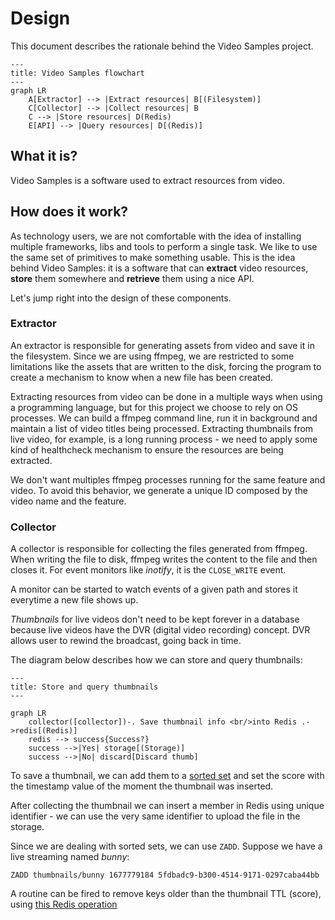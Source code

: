 # Design

This document describes the rationale behind the Video Samples project.

```mermaid
---
title: Video Samples flowchart
---
graph LR
    A[Extractor] --> |Extract resources| B[(Filesystem)]
    C[Collector] --> |Collect resources| B
    C --> |Store resources| D(Redis)
    E[API] --> |Query resources| D[(Redis)]
```

## What it is?

Video Samples is a software used to extract resources from video.

## How does it work?

As technology users, we are not comfortable with the idea of installing multiple frameworks, libs and tools to perform a single task. We like to use the same set of primitives to make something usable. This is the idea behind Video Samples: it is a software that can **extract** video resources, **store** them somewhere and **retrieve** them using a nice API.

Let's jump right into the design of these components.

### Extractor

An extractor is responsible for generating assets from video and save it in the filesystem. Since we are using ffmpeg, we are restricted to some limitations like the assets that are written to the disk, forcing the program to create a mechanism to know when a new file has been created.

Extracting resources from video can be done in a multiple ways when using a programming language, but for this project we choose to rely on OS processes. We can build a ffmpeg command line, run it in background and maintain a list of video titles being processed. Extracting thumbnails from live video, for example, is a long running process - we need to apply some kind of healthcheck mechanism to ensure the resources are being extracted.

We don't want multiples ffmpeg processes running for the same feature and video. To avoid this behavior, we generate a unique ID composed by the video name and the feature.

### Collector

A collector is responsible for collecting the files generated from ffmpeg. When writing the file to disk,
ffmpeg writes the content to the file and then closes it. For event monitors like _inotify_, it is the `CLOSE_WRITE` event.

A monitor can be started to watch events of a given path and stores it everytime a new file shows up.

*Thumbnails* for live videos don't need to be kept forever in a database because live videos have the DVR (digital video recording) concept. DVR allows user to rewind the broadcast, going back in time.

The diagram below describes how we can store and query thumbnails:

```mermaid
---
title: Store and query thumbnails
---

graph LR
    collector([collector])-. Save thumbnail info <br/>into Redis .->redis[(Redis)]
    redis --> success{Success?}
    success -->|Yes| storage[(Storage)]
    success -->|No| discard[Discard thumb]
```

To save a thumbnail, we can add them to a [sorted set](https://redis.io/commands/zadd/) and set the score with the timestamp value of the moment the thumbnail was inserted.

After collecting the thumbnail we can insert a member in Redis using unique identifier - we can use the very same identifier to upload the file in the storage.

Since we are dealing with sorted sets, we can use `ZADD`. Suppose we have a live streaming named _bunny_:

```
ZADD thumbnails/bunny 1677779184 5fdbadc9-b300-4514-9171-0297caba44bb
```

A routine can be fired to remove keys older than the thumbnail TTL (score), using [this Redis operation](https://redis.io/commands/zremrangebyscore/)